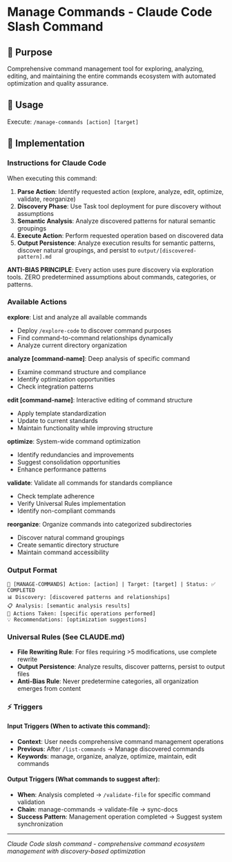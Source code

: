 # Manage Commands - Claude Code Slash Command

## 🎯 Purpose
Comprehensive command management tool for exploring, analyzing, editing, and maintaining the entire commands ecosystem with automated optimization and quality assurance.

## 🚀 Usage
Execute: `/manage-commands [action] [target]`

## 🔧 Implementation

### Instructions for Claude Code
When executing this command:

1. **Parse Action**: Identify requested action (explore, analyze, edit, optimize, validate, reorganize)
2. **Discovery Phase**: Use Task tool deployment for pure discovery without assumptions
3. **Semantic Analysis**: Analyze discovered patterns for natural semantic groupings
4. **Execute Action**: Perform requested operation based on discovered data
5. **Output Persistence**: Analyze execution results for semantic patterns, discover natural groupings, and persist to `output/[discovered-pattern].md`

**ANTI-BIAS PRINCIPLE**: Every action uses pure discovery via exploration tools. ZERO predetermined assumptions about commands, categories, or patterns.

### Available Actions

**explore**: List and analyze all available commands
- Deploy `/explore-code` to discover command purposes
- Find command-to-command relationships dynamically
- Analyze current directory organization

**analyze [command-name]**: Deep analysis of specific command
- Examine command structure and compliance
- Identify optimization opportunities
- Check integration patterns

**edit [command-name]**: Interactive editing of command structure
- Apply template standardization
- Update to current standards
- Maintain functionality while improving structure

**optimize**: System-wide command optimization
- Identify redundancies and improvements
- Suggest consolidation opportunities
- Enhance performance patterns

**validate**: Validate all commands for standards compliance
- Check template adherence
- Verify Universal Rules implementation
- Identify non-compliant commands

**reorganize**: Organize commands into categorized subdirectories
- Discover natural command groupings
- Create semantic directory structure
- Maintain command accessibility

### Output Format
```
🎯 [MANAGE-COMMANDS] Action: [action] | Target: [target] | Status: ✅ COMPLETED
📊 Discovery: [discovered patterns and relationships]
📋 Analysis: [semantic analysis results]
🔧 Actions Taken: [specific operations performed]
💡 Recommendations: [optimization suggestions]
```

### Universal Rules (See CLAUDE.md)
- **File Rewriting Rule**: For files requiring >5 modifications, use complete rewrite
- **Output Persistence**: Analyze results, discover patterns, persist to output files
- **Anti-Bias Rule**: Never predetermine categories, all organization emerges from content

### ⚡ Triggers

#### Input Triggers (When to activate this command):
- **Context**: User needs comprehensive command management operations
- **Previous**: After `/list-commands` → Manage discovered commands
- **Keywords**: manage, organize, analyze, optimize, maintain, edit commands

#### Output Triggers (What commands to suggest after):
- **When**: Analysis completed → `/validate-file` for specific command validation
- **Chain**: manage-commands → validate-file → sync-docs
- **Success Pattern**: Management operation completed → Suggest system synchronization

---

*Claude Code slash command - comprehensive command ecosystem management with discovery-based optimization*